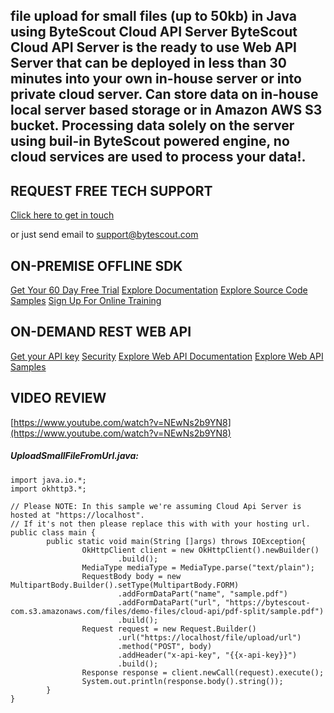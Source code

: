 ## file upload for small files (up to 50kb) in Java using ByteScout Cloud API Server ByteScout Cloud API Server is the ready to use Web API Server that can be deployed in less than 30 minutes into your own in-house server or into private cloud server. Can store data on in-house local server based storage or in Amazon AWS S3 bucket. Processing data solely on the server using buil-in ByteScout powered engine, no cloud services are used to process your data!.

## REQUEST FREE TECH SUPPORT

[Click here to get in touch](https://bytescout.zendesk.com/hc/en-us/requests/new?subject=ByteScout%20Cloud%20API%20Server%20Question)

or just send email to [support@bytescout.com](mailto:support@bytescout.com?subject=ByteScout%20Cloud%20API%20Server%20Question) 

## ON-PREMISE OFFLINE SDK 

[Get Your 60 Day Free Trial](https://bytescout.com/download/web-installer?utm_source=github-readme)
[Explore Documentation](https://bytescout.com/documentation/index.html?utm_source=github-readme)
[Explore Source Code Samples](https://github.com/bytescout/ByteScout-SDK-SourceCode/)
[Sign Up For Online Training](https://academy.bytescout.com/)


## ON-DEMAND REST WEB API

[Get your API key](https://app.pdf.co/signup?utm_source=github-readme)
[Security](https://pdf.co/security)
[Explore Web API Documentation](https://apidocs.pdf.co?utm_source=github-readme)
[Explore Web API Samples](https://github.com/bytescout/ByteScout-SDK-SourceCode/tree/master/PDF.co%20Web%20API)

## VIDEO REVIEW

[https://www.youtube.com/watch?v=NEwNs2b9YN8](https://www.youtube.com/watch?v=NEwNs2b9YN8)




<!-- code block begin -->

##### **UploadSmallFileFromUrl.java:**
    
```
import java.io.*;
import okhttp3.*;

// Please NOTE: In this sample we're assuming Cloud Api Server is hosted at "https://localhost". 
// If it's not then please replace this with with your hosting url.
public class main {
		public static void main(String []args) throws IOException{
				OkHttpClient client = new OkHttpClient().newBuilder()
						.build();
				MediaType mediaType = MediaType.parse("text/plain");
				RequestBody body = new MultipartBody.Builder().setType(MultipartBody.FORM)
						.addFormDataPart("name", "sample.pdf")
						.addFormDataPart("url", "https://bytescout-com.s3.amazonaws.com/files/demo-files/cloud-api/pdf-split/sample.pdf")
						.build();
				Request request = new Request.Builder()
						.url("https://localhost/file/upload/url")
						.method("POST", body)
						.addHeader("x-api-key", "{{x-api-key}}")
						.build();
				Response response = client.newCall(request).execute();
				System.out.println(response.body().string());
		}
}

```

<!-- code block end -->